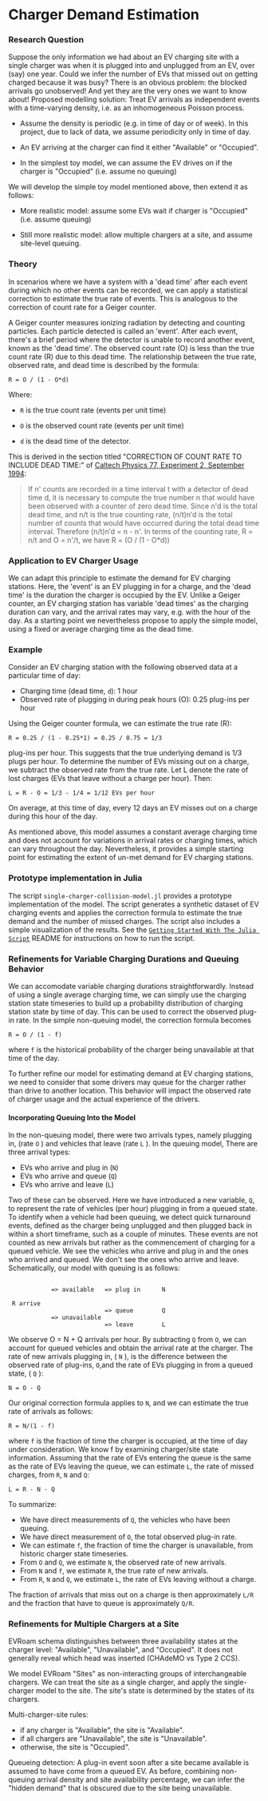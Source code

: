 # Charger Demand Estimation


### Research Question

Suppose the only information we had about an EV charging site with a single charger was when it is plugged into and unplugged from an EV, over (say) one year. Could we infer the number of EVs that missed out on getting charged because it was busy? There is an obvious problem: the blocked arrivals go unobserved! And yet they are the very ones we want to know about! Proposed modelling solution: Treat EV arrivals as independent events with a time-varying density, i.e. as an inhomogeneous Poisson process.

* Assume the density is periodic (e.g. in time of day or of week). In this project, due to lack of data, we assume periodicity only in time of day.

* An EV arriving at the charger can find it either "Available" or "Occupied".

* In the simplest toy model, we can assume the EV drives on if the charger is "Occupied" (i.e. assume no queuing)

We will develop the simple toy model mentioned above, then extend it as follows:

* More realistic model: assume some EVs wait if charger is "Occupied" (i.e. assume queuing)

* Still more realistic model: allow multiple chargers at a site, and assume site-level queuing.


### Theory

In scenarios where we have a system with a 'dead time' after each event during which no other events can be recorded, we can apply a statistical correction to estimate the true rate of events. This is analogous to the correction of count rate for a Geiger counter.

A Geiger counter measures ionizing radiation by detecting and counting particles. Each particle detected is called an 'event'. After each event, there's a brief period where the detector is unable to record another event, known as the 'dead time'. The observed count rate (O) is less than the true count rate (R) due to this dead time. The relationship between the true rate, observed rate, and dead time is described by the formula:

```
R = O / (1 - O*d)
```

Where:

- `R` is the true count rate (events per unit time)

- `O` is the observed count rate (events per unit time)

- `d` is the dead time of the detector.

This is derived in the section titled "CORRECTION OF COUNT RATE TO INCLUDE DEAD TIME:" of [Caltech Physics 77, Experiment 2, September 1994](http://www.cco.caltech.edu/~derose/labs/exp2.html):

> If n' counts are recorded in a time interval t with a detector of dead time d, it is necessary to compute the true number n that would have been observed with a counter of zero dead time. Since n'd is the total dead time, and n/t is the true counting rate, (n/t)n′d is the total number of counts that would have occurred during the total dead time interval. Therefore (n/t)n′d = n - n'. In terms of the counting rate, R = n/t and O = n'/t, we have R = (O / (1 - O*d))


### Application to EV Charger Usage

We can adapt this principle to estimate the demand for EV charging stations. Here, the 'event' is an EV plugging in for a charge, and the 'dead time' is the duration the charger is occupied by the EV. Unlike a Geiger counter, an EV charging station has variable 'dead times' as the charging duration can vary, and the arrival rates may vary, e.g. with the hour of the day. As a starting point we nevertheless propose to apply the simple model, using a fixed or average charging time as the dead time.

### Example

Consider an EV charging station with the following observed data at a particular time of day:

- Charging time (dead time, `d`): 1 hour
- Observed rate of plugging in during peak hours (O): 0.25 plug-ins per hour

Using the Geiger counter formula, we can estimate the true rate (R):

```
R = 0.25 / (1 - 0.25*1) = 0.25 / 0.75 = 1/3
```
plug-ins per hour. This suggests that the true underlying demand is 1/3 plugs per hour. To determine the number of EVs missing out on a charge, we subtract the observed rate from the true rate. Let L denote the rate of lost charges (EVs that leave without a charge per hour). Then:
```
L = R - O = 1/3 - 1/4 = 1/12 EVs per hour
```

On average, at this time of day, every 12 days an EV misses out on a charge during this hour of the day.

As mentioned above, this model assumes a constant average charging time and does not account for variations in arrival rates or charging times, which can vary throughout the day. Nevertheless, it provides a simple starting point for estimating the extent of un-met demand for EV charging stations.

### Prototype implementation in Julia

The script `single-charger-collision-model.jl` provides a prototype implementation of the model. The script generates a synthetic dataset of EV charging events and applies the correction formula to estimate the true demand and the number of missed charges. The script also includes a simple visualization of the results. See the [`Getting Started With The Julia Script`](README-getting-started.md) README for instructions on how to run the script.

### Refinements for Variable Charging Durations and Queuing Behavior

We can accomodate variable charging durations straightforwardly. Instead of using a single average charging time, we can simply use the charging station state timeseries to build up a probability distribution of charging station state by time of day. This can be used to correct the observed plug-in rate. In the simple non-queuing model, the correction formula becomes
```
R = O / (1 - f)
```
where `f` is the historical probability of the charger being unavailable at that time of the day.

To further refine our model for estimating demand at EV charging stations, we need to consider that some drivers may queue for the charger rather than drive to another location. This behavior will impact the observed rate of charger usage and the actual experience of the drivers.

#### Incorporating Queuing Into the Model

In the non-queuing model, there were two arrivals types, namely plugging in, \(rate `O` \) and vehicles that leave \(rate `L` \). In the queuing model, There are three arrival types:

* EVs who arrive and plug in \(`N`\)
* EVs who arrive and queue \(`Q`\)
* EVs who arrive and leave \(`L`\)

Two of these can be observed. Here we have introduced a new variable, `Q`, to represent the rate of vehicles (per hour) plugging in from a queued state. To identify when a vehicle had been queuing, we detect quick turnaround events, defined as the charger being unplugged and then plugged back in within a short timeframe, such as a couple of minutes. These events are not counted as new arrivals but rather as the commencement of charging for a queued vehicle. We see the vehicles who arrive and plug in and the ones who arrived and queued. We don't see the ones who arrive and leave. Schematically, our model with queuing is as follows:
```

            => available   => plug in      N
 
 R arrive
                           => queue        Q
            => unavailable
                           => leave        L
```

We observe O = N + Q arrivals per hour. By subtracting `Q` from `O`, we can account for queued vehicles and obtain the arrival rate at the charger. The rate of new arrivals plugging in, \( `N` \), is the difference between the observed rate of plug-ins, `O`,and the rate of EVs plugging in from a queued state, \( `Q` \):
```
N = O - Q
```
Our original correction formula applies to `N`, and we can estimate the true rate of arrivals as follows:
```
R = N/(1 - f)
```
where `f` is the fraction of time the charger is occupied, at the time of day under consideration. We know f by examining charger/site state information. Assuming that the rate of EVs entering the queue is the same as the rate of EVs leaving the queue, we can estimate `L`, the rate of missed charges, from `R`, `N` and `Q`:
```
L = R - N - Q
```

To summarize:
* We have direct measurements of `Q`, the vehicles who have been queuing.
* We have direct measurement of `O`, the total observed plug-in rate.
* We can estimate `f`, the fraction of time the charger is unavailable, from historic charger state timeseries.
* From `O` and `Q`, we estimate `N`, the observed rate of new arrivals.
* From `N` and `f`, we estimate `R`, the true rate of new arrivals.
* From `R`, `N` and `Q`, we estimate `L`, the rate of EVs leaving without a charge.

The fraction of arrivals that miss out on a charge is then approximately `L/R` and the fraction that have to queue is approximately `Q/R`.

### Refinements for Multiple Chargers at a Site

EVRoam schema distinguishes between three availability states at the charger level: "Available", "Unavailable", and "Occupied". It does not generally reveal which head was inserted (CHAdeMO vs Type 2 CCS). 

We model EVRoam "Sites" as non-interacting groups of interchangeable chargers. We can treat the site as a single charger, and apply the single-charger model to the site. The site's state is determined by the states of its chargers.

Multi-charger-site rules:
* if any charger is "Available", the site is "Available".
* if all chargers are "Unavailable", the site is "Unavailable".
* otherwise, the site is "Occupied".

Queueing detection: A plug-in event soon after a site became available is assumed to have come from a queued EV. As before, combining non-queuing arrival density and site availability percentage, we can infer the "hidden demand" that is obscured due to the site being unavailable.